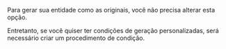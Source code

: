 Para gerar sua entidade como as originais, você não precisa alterar esta opção.

Entretanto, se você quiser ter condições de geração personalizadas, será necessário criar um procedimento de condição.